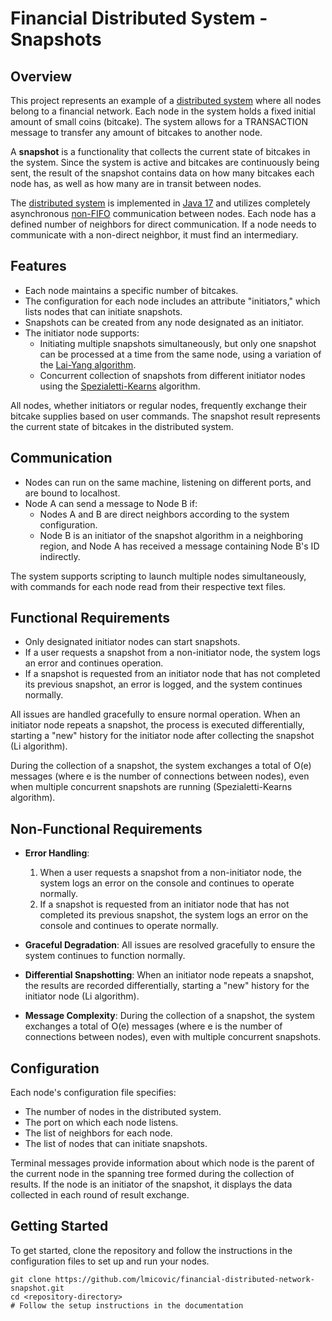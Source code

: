 
# Financial Distributed System - Snapshots

## Overview

This project represents an example of a [distributed system](https://www.geeksforgeeks.org/what-is-a-distributed-system/) where all nodes belong to a financial network. Each node in the system holds a fixed initial amount of small coins (bitcake). The system allows for a TRANSACTION message to transfer any amount of bitcakes to another node.

A **snapshot** is a functionality that collects the current state of bitcakes in the system. Since the system is active and bitcakes are continuously being sent, the result of the snapshot contains data on how many bitcakes each node has, as well as how many are in transit between nodes.

The [distributed system](https://www.geeksforgeeks.org/what-is-a-distributed-system/) is implemented in [Java 17](https://www.oracle.com/java/technologies/javase/jdk17-archive-downloads.html) and utilizes completely asynchronous [non-FIFO](https://serialsjournals.com/abstract/80300_37-avinash_yadlapat.pdf) communication between nodes. Each node has a defined number of neighbors for direct communication. If a node needs to communicate with a non-direct neighbor, it must find an intermediary.

## Features

-   Each node maintains a specific number of bitcakes.
-   The configuration for each node includes an attribute "initiators," which lists nodes that can initiate snapshots.
-   Snapshots can be created from any node designated as an initiator.
-   The initiator node supports:
    -   Initiating multiple snapshots simultaneously, but only one snapshot can be processed at a time from the same node, using a variation of the [Lai-Yang algorithm](https://homepage.cs.uiowa.edu/~ghosh/10-16-03.pdf).
    -   Concurrent collection of snapshots from different initiator nodes using the [Spezialetti-Kearns](https://ics.uci.edu/~cs237/reading/files/An%20introduction%20to%20snapshot%20algorithms%20in%20distributed%20computing.pdf) algorithm.

All nodes, whether initiators or regular nodes, frequently exchange their bitcake supplies based on user commands. The snapshot result represents the current state of bitcakes in the distributed system.

## Communication

-   Nodes can run on the same machine, listening on different ports, and are bound to localhost.
-   Node A can send a message to Node B if:
    -   Nodes A and B are direct neighbors according to the system configuration.
    -   Node B is an initiator of the snapshot algorithm in a neighboring region, and Node A has received a message containing Node B's ID indirectly.

The system supports scripting to launch multiple nodes simultaneously, with commands for each node read from their respective text files.

## Functional Requirements

-   Only designated initiator nodes can start snapshots.
-   If a user requests a snapshot from a non-initiator node, the system logs an error and continues operation.
-   If a snapshot is requested from an initiator node that has not completed its previous snapshot, an error is logged, and the system continues normally.

All issues are handled gracefully to ensure normal operation. When an initiator node repeats a snapshot, the process is executed differentially, starting a "new" history for the initiator node after collecting the snapshot (Li algorithm).

During the collection of a snapshot, the system exchanges a total of O(e) messages (where e is the number of connections between nodes), even when multiple concurrent snapshots are running (Spezialetti-Kearns algorithm).

## Non-Functional Requirements

-   **Error Handling**:
    
    1.  When a user requests a snapshot from a non-initiator node, the system logs an error on the console and continues to operate normally.
    2.  If a snapshot is requested from an initiator node that has not completed its previous snapshot, the system logs an error on the console and continues to operate normally.
-   **Graceful Degradation**: All issues are resolved gracefully to ensure the system continues to function normally.
    
-   **Differential Snapshotting**: When an initiator node repeats a snapshot, the results are recorded differentially, starting a "new" history for the initiator node (Li algorithm).
    
-   **Message Complexity**: During the collection of a snapshot, the system exchanges a total of O(e) messages (where e is the number of connections between nodes), even with multiple concurrent snapshots.
    

## Configuration

Each node's configuration file specifies:

-   The number of nodes in the distributed system.
-   The port on which each node listens.
-   The list of neighbors for each node.
-   The list of nodes that can initiate snapshots.

Terminal messages provide information about which node is the parent of the current node in the spanning tree formed during the collection of results. If the node is an initiator of the snapshot, it displays the data collected in each round of result exchange.

## Getting Started

To get started, clone the repository and follow the instructions in the configuration files to set up and run your nodes.
```
git clone https://github.com/lmicovic/financial-distributed-network-snapshot.git
cd <repository-directory>
# Follow the setup instructions in the documentation
```
